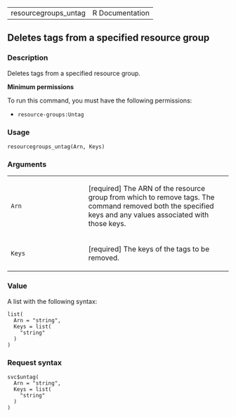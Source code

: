 <table style="width: 100%;">
<tbody>
<tr class="odd">
<td>resourcegroups_untag</td>
<td style="text-align: right;">R Documentation</td>
</tr>
</tbody>
</table>

## Deletes tags from a specified resource group

### Description

Deletes tags from a specified resource group.

**Minimum permissions**

To run this command, you must have the following permissions:

-   `resource-groups:Untag`

### Usage

    resourcegroups_untag(Arn, Keys)

### Arguments

<table>
<colgroup>
<col style="width: 35%" />
<col style="width: 65%" />
</colgroup>
<tbody>
<tr class="odd">
<td><code id="resourcegroups_untag_:_Arn">Arn</code></td>
<td><p>[required] The ARN of the resource group from which to remove
tags. The command removed both the specified keys and any values
associated with those keys.</p></td>
</tr>
<tr class="even">
<td><code id="resourcegroups_untag_:_Keys">Keys</code></td>
<td><p>[required] The keys of the tags to be removed.</p></td>
</tr>
</tbody>
</table>

### Value

A list with the following syntax:

    list(
      Arn = "string",
      Keys = list(
        "string"
      )
    )

### Request syntax

    svc$untag(
      Arn = "string",
      Keys = list(
        "string"
      )
    )
